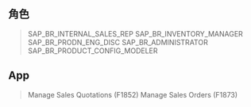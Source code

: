 ## 角色
> SAP_BR_INTERNAL_SALES_REP
> SAP_BR_INVENTORY_MANAGER
> SAP_BR_PRODN_ENG_DISC
> SAP_BR_ADMINISTRATOR
> SAP_BR_PRODUCT_CONFIG_MODELER
## App
> Manage Sales Quotations (F1852)
> Manage Sales Orders (F1873)